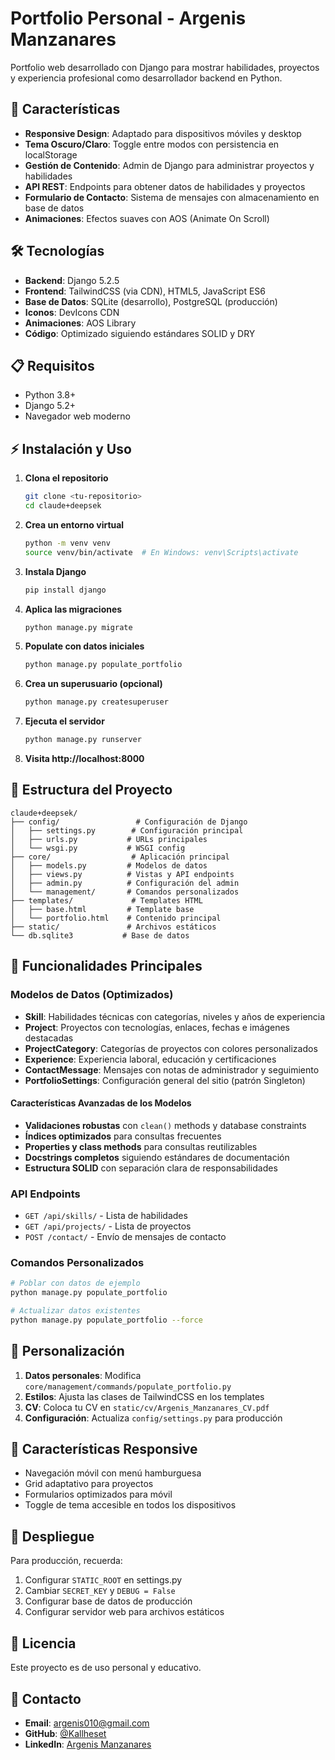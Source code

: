 # Portfolio Personal - Argenis Manzanares

Portfolio web desarrollado con Django para mostrar habilidades, proyectos y experiencia profesional como desarrollador backend en Python.

## 🚀 Características

- **Responsive Design**: Adaptado para dispositivos móviles y desktop
- **Tema Oscuro/Claro**: Toggle entre modos con persistencia en localStorage
- **Gestión de Contenido**: Admin de Django para administrar proyectos y habilidades
- **API REST**: Endpoints para obtener datos de habilidades y proyectos
- **Formulario de Contacto**: Sistema de mensajes con almacenamiento en base de datos
- **Animaciones**: Efectos suaves con AOS (Animate On Scroll)

## 🛠️ Tecnologías

- **Backend**: Django 5.2.5
- **Frontend**: TailwindCSS (via CDN), HTML5, JavaScript ES6
- **Base de Datos**: SQLite (desarrollo), PostgreSQL (producción)
- **Iconos**: DevIcons CDN
- **Animaciones**: AOS Library
- **Código**: Optimizado siguiendo estándares SOLID y DRY

## 📋 Requisitos

- Python 3.8+
- Django 5.2+
- Navegador web moderno

## ⚡ Instalación y Uso

1. **Clona el repositorio**
   ```bash
   git clone <tu-repositorio>
   cd claude+deepsek
   ```

2. **Crea un entorno virtual**
   ```bash
   python -m venv venv
   source venv/bin/activate  # En Windows: venv\Scripts\activate
   ```

3. **Instala Django**
   ```bash
   pip install django
   ```

4. **Aplica las migraciones**
   ```bash
   python manage.py migrate
   ```

5. **Populate con datos iniciales**
   ```bash
   python manage.py populate_portfolio
   ```

6. **Crea un superusuario (opcional)**
   ```bash
   python manage.py createsuperuser
   ```

7. **Ejecuta el servidor**
   ```bash
   python manage.py runserver
   ```

8. **Visita http://localhost:8000**

## 📁 Estructura del Proyecto

```
claude+deepsek/
├── config/                 # Configuración de Django
│   ├── settings.py        # Configuración principal
│   ├── urls.py           # URLs principales
│   └── wsgi.py           # WSGI config
├── core/                  # Aplicación principal
│   ├── models.py         # Modelos de datos
│   ├── views.py          # Vistas y API endpoints
│   ├── admin.py          # Configuración del admin
│   └── management/       # Comandos personalizados
├── templates/             # Templates HTML
│   ├── base.html         # Template base
│   └── portfolio.html    # Contenido principal
├── static/               # Archivos estáticos
└── db.sqlite3           # Base de datos
```

## 🎯 Funcionalidades Principales

### Modelos de Datos (Optimizados)
- **Skill**: Habilidades técnicas con categorías, niveles y años de experiencia
- **Project**: Proyectos con tecnologías, enlaces, fechas e imágenes destacadas
- **ProjectCategory**: Categorías de proyectos con colores personalizados
- **Experience**: Experiencia laboral, educación y certificaciones
- **ContactMessage**: Mensajes con notas de administrador y seguimiento
- **PortfolioSettings**: Configuración general del sitio (patrón Singleton)

#### Características Avanzadas de los Modelos
- **Validaciones robustas** con `clean()` methods y database constraints
- **Índices optimizados** para consultas frecuentes
- **Properties y class methods** para consultas reutilizables
- **Docstrings completos** siguiendo estándares de documentación
- **Estructura SOLID** con separación clara de responsabilidades

### API Endpoints
- `GET /api/skills/` - Lista de habilidades
- `GET /api/projects/` - Lista de proyectos
- `POST /contact/` - Envío de mensajes de contacto

### Comandos Personalizados
```bash
# Poblar con datos de ejemplo
python manage.py populate_portfolio

# Actualizar datos existentes
python manage.py populate_portfolio --force
```

## 🎨 Personalización

1. **Datos personales**: Modifica `core/management/commands/populate_portfolio.py`
2. **Estilos**: Ajusta las clases de TailwindCSS en los templates
3. **CV**: Coloca tu CV en `static/cv/Argenis_Manzanares_CV.pdf`
4. **Configuración**: Actualiza `config/settings.py` para producción

## 📱 Características Responsive

- Navegación móvil con menú hamburguesa
- Grid adaptativo para proyectos
- Formularios optimizados para móvil
- Toggle de tema accesible en todos los dispositivos

## 🚢 Despliegue

Para producción, recuerda:

1. Configurar `STATIC_ROOT` en settings.py
2. Cambiar `SECRET_KEY` y `DEBUG = False`
3. Configurar base de datos de producción
4. Configurar servidor web para archivos estáticos

## 📄 Licencia

Este proyecto es de uso personal y educativo.

## 📧 Contacto

- **Email**: argenis010@gmail.com
- **GitHub**: [@Kallheset](https://github.com/Kallheset)
- **LinkedIn**: [Argenis Manzanares](https://www.linkedin.com/in/argenis-manzanares-108b4a349/)